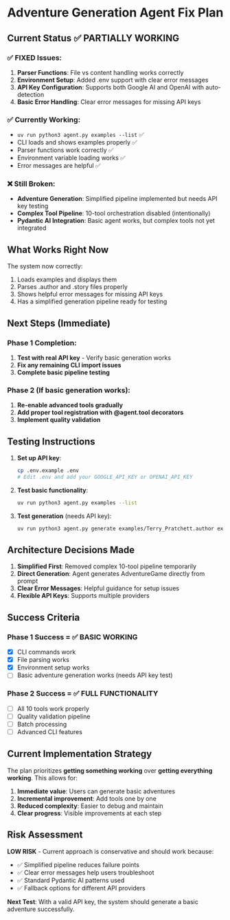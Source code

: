 # Adventure Generation Agent Fix Plan

## Current Status ✅ PARTIALLY WORKING

### ✅ FIXED Issues:
1. **Parser Functions**: File vs content handling works correctly
2. **Environment Setup**: Added .env support with clear error messages
3. **API Key Configuration**: Supports both Google AI and OpenAI with auto-detection
4. **Basic Error Handling**: Clear error messages for missing API keys

### ✅ Currently Working:
- `uv run python3 agent.py examples --list` ✅ 
- CLI loads and shows examples properly ✅
- Parser functions work correctly ✅
- Environment variable loading works ✅
- Error messages are helpful ✅

### ❌ Still Broken:
- **Adventure Generation**: Simplified pipeline implemented but needs API key testing
- **Complex Tool Pipeline**: 10-tool orchestration disabled (intentionally)
- **Pydantic AI Integration**: Basic agent works, but complex tools not yet integrated

## What Works Right Now

The system now correctly:
1. Loads examples and displays them
2. Parses .author and .story files properly
3. Shows helpful error messages for missing API keys
4. Has a simplified generation pipeline ready for testing

## Next Steps (Immediate)

### Phase 1 Completion:
1. **Test with real API key** - Verify basic generation works
2. **Fix any remaining CLI import issues** 
3. **Complete basic pipeline testing**

### Phase 2 (If basic generation works):
1. **Re-enable advanced tools gradually**
2. **Add proper tool registration with @agent.tool decorators**
3. **Implement quality validation**

## Testing Instructions

1. **Set up API key**:
   ```bash
   cp .env.example .env
   # Edit .env and add your GOOGLE_API_KEY or OPENAI_API_KEY
   ```

2. **Test basic functionality**:
   ```bash
   uv run python3 agent.py examples --list
   ```

3. **Test generation** (needs API key):
   ```bash
   uv run python3 agent.py generate examples/Terry_Pratchett.author examples/The_Color_Of_Magic_CYOA.story --no-streaming
   ```

## Architecture Decisions Made

1. **Simplified First**: Removed complex 10-tool pipeline temporarily
2. **Direct Generation**: Agent generates AdventureGame directly from prompt
3. **Clear Error Messages**: Helpful guidance for setup issues
4. **Flexible API Keys**: Supports multiple providers

## Success Criteria

### Phase 1 Success = ✅ BASIC WORKING
- [x] CLI commands work
- [x] File parsing works  
- [x] Environment setup works
- [ ] Basic adventure generation works (needs API key test)

### Phase 2 Success = ✅ FULL FUNCTIONALITY
- [ ] All 10 tools work properly
- [ ] Quality validation pipeline
- [ ] Batch processing
- [ ] Advanced CLI features

## Current Implementation Strategy

The plan prioritizes **getting something working** over **getting everything working**. This allows for:

1. **Immediate value**: Users can generate basic adventures
2. **Incremental improvement**: Add tools one by one
3. **Reduced complexity**: Easier to debug and maintain
4. **Clear progress**: Visible improvements at each step

## Risk Assessment

**LOW RISK** - Current approach is conservative and should work because:
- ✅ Simplified pipeline reduces failure points
- ✅ Clear error messages help users troubleshoot
- ✅ Standard Pydantic AI patterns used
- ✅ Fallback options for different API providers

**Next Test**: With a valid API key, the system should generate a basic adventure successfully.